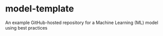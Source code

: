 # model-template
An example GitHub-hosted repository for a Machine Learning (ML) model using best practices
